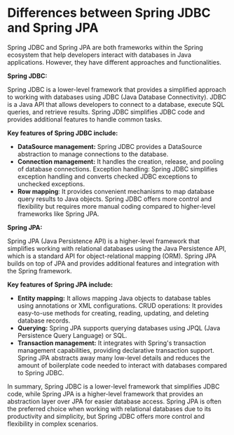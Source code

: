 # Differences between Spring JDBC and Spring JPA

Spring JDBC and Spring JPA are both frameworks within the Spring ecosystem that help developers interact with databases in Java applications. However, they have different approaches and functionalities.

**Spring JDBC:**  

Spring JDBC is a lower-level framework that provides a simplified approach to working with databases using JDBC (Java Database Connectivity). JDBC is a Java API that allows developers to connect to a database, execute SQL queries, and retrieve results. Spring JDBC simplifies JDBC code and provides additional features to handle common tasks.

**Key features of Spring JDBC include:**

- **DataSource management:** Spring JDBC provides a DataSource abstraction to manage connections to the database.
- **Connection management:** It handles the creation, release, and pooling of database connections.
Exception handling: Spring JDBC simplifies exception handling and converts checked JDBC exceptions to unchecked exceptions.
- **Row mapping**: It provides convenient mechanisms to map database query results to Java objects.
Spring JDBC offers more control and flexibility but requires more manual coding compared to higher-level frameworks like Spring JPA.

**Spring JPA:**

Spring JPA (Java Persistence API) is a higher-level framework that simplifies working with relational databases using the Java Persistence API, which is a standard API for object-relational mapping (ORM). Spring JPA builds on top of JPA and provides additional features and integration with the Spring framework.

**Key features of Spring JPA include:**

- **Entity mapping:** It allows mapping Java objects to database tables using annotations or XML configurations.
CRUD operations: It provides easy-to-use methods for creating, reading, updating, and deleting database records.
- **Querying:** Spring JPA supports querying databases using JPQL (Java Persistence Query Language) or SQL.
- **Transaction management:** It integrates with Spring's transaction management capabilities, providing declarative transaction support.
Spring JPA abstracts away many low-level details and reduces the amount of boilerplate code needed to interact with databases compared to Spring JDBC.

In summary, Spring JDBC is a lower-level framework that simplifies JDBC code, while Spring JPA is a higher-level framework that provides an abstraction layer over JPA for easier database access. Spring JPA is often the preferred choice when working with relational databases due to its productivity and simplicity, but Spring JDBC offers more control and flexibility in complex scenarios.